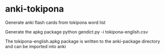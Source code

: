# anki-tokipona
Generate anki flash cards from tokipona word list

Generate the apkg package
python gendict.py -i  tokipona-english.csv

The tokipona-english.apkg package is written to the anki-package directory and can be imported into anki
